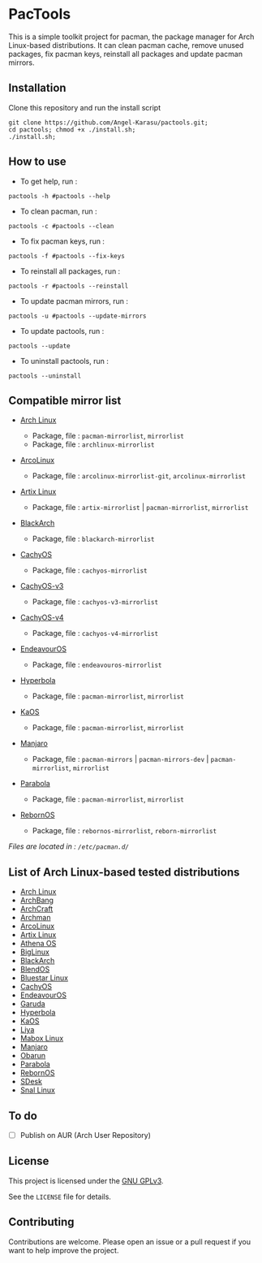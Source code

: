 # PacTools

This is a simple toolkit project for pacman, the package manager for Arch Linux-based distributions. It can clean pacman cache, remove unused packages, fix pacman keys, reinstall all packages and update pacman mirrors.

## Installation

Clone this repository and run the install script
```shell
git clone https://github.com/Angel-Karasu/pactools.git;
cd pactools; chmod +x ./install.sh;
./install.sh;
```

## How to use

- To get help, run :
```shell
pactools -h #pactools --help
```

- To clean pacman, run :
```shell
pactools -c #pactools --clean
```

- To fix pacman keys, run :
```shell
pactools -f #pactools --fix-keys
```

- To reinstall all packages, run :
```shell
pactools -r #pactools --reinstall
```

- To update pacman mirrors, run :
```shell
pactools -u #pactools --update-mirrors
```

- To update pactools, run :
```shell
pactools --update
```

- To uninstall pactools, run :
```shell
pactools --uninstall
```

## Compatible mirror list

- [Arch Linux](https://archlinux.org/mirrorlist/?country=all&protocol=https&use_mirror_status=on)
  - Package, file : `pacman-mirrorlist`, `mirrorlist`
  - Package, file : `archlinux-mirrorlist`

- [ArcoLinux](https://raw.githubusercontent.com/arcolinux/arcolinux-mirrorlist/master/etc/pacman.d/arcolinux-mirrorlist)
  - Package, file : `arcolinux-mirrorlist-git`, `arcolinux-mirrorlist`

- [Artix Linux](https://gitea.artixlinux.org/packages/artix-mirrorlist/raw/branch/master/mirrorlist)
  - Package, file : `artix-mirrorlist` | `pacman-mirrorlist`, `mirrorlist`

- [BlackArch](https://raw.githubusercontent.com/BlackArch/blackarch-site/master/blackarch-mirrorlist)
  - Package, file : `blackarch-mirrorlist`

- [CachyOS](https://raw.githubusercontent.com/CachyOS/CachyOS-PKGBUILDS/master/cachyos-mirrorlist/cachyos-mirrorlist)
  - Package, file : `cachyos-mirrorlist`

- [CachyOS-v3](https://raw.githubusercontent.com/CachyOS/CachyOS-PKGBUILDS/master/cachyos-v3-mirrorlist/cachyos-v3-mirrorlist)
  - Package, file : `cachyos-v3-mirrorlist`

- [CachyOS-v4](https://raw.githubusercontent.com/CachyOS/CachyOS-PKGBUILDS/master/cachyos-v4-mirrorlist/cachyos-v4-mirrorlist)
  - Package, file : `cachyos-v4-mirrorlist`

- [EndeavourOS](https://gitlab.com/endeavouros-filemirror/PKGBUILDS/-/raw/master/endeavouros-mirrorlist/endeavouros-mirrorlist)
  - Package, file : `endeavouros-mirrorlist`

- [Hyperbola](https://www.hyperbola.info/mirrorlist/?country=all&protocol=https&use_mirror_status=on)
  - Package, file : `pacman-mirrorlist`, `mirrorlist`

- [KaOS](https://raw.githubusercontent.com/KaOSx/core/master/pacman-mirrorlist/mirrorlist)
  - Package, file : `pacman-mirrorlist`, `mirrorlist`

- [Manjaro](https://repo.manjaro.org/mirrors.json)
  - Package, file : `pacman-mirrors` | `pacman-mirrors-dev` | `pacman-mirrorlist`, `mirrorlist`

- [Parabola](https://www.parabola.nu/mirrorlist/?country=all&protocol=https&use_mirror_status=on)
  - Package, file : `pacman-mirrorlist`, `mirrorlist`

- [RebornOS](https://raw.githubusercontent.com/RebornOS-Team/rebornos-mirrorlist/main/reborn-mirrorlist)
  - Package, file : `rebornos-mirrorlist`, `reborn-mirrorlist`

*Files are located in : `/etc/pacman.d/`*

## List of Arch Linux-based tested distributions

- [Arch Linux](https://distrowatch.com/table.php?distribution=arch)
- [ArchBang](https://distrowatch.com/table.php?distribution=archbang)
- [ArchCraft](https://distrowatch.com/table.php?distribution=archcraft)
- [Archman](https://distrowatch.com/table.php?distribution=archman)
- [ArcoLinux](https://distrowatch.com/table.php?distribution=arco)
- [Artix Linux](https://distrowatch.com/table.php?distribution=artix)
- [Athena OS](https://distrowatch.com/table.php?distribution=athena)
- [BigLinux](https://distrowatch.com/table.php?distribution=biglinux)
- [BlackArch](https://distrowatch.com/table.php?distribution=blackarch)
- [BlendOS](https://distrowatch.com/table.php?distribution=blendos)
- [Bluestar Linux](https://distrowatch.com/table.php?distribution=bluestar)
- [CachyOS](https://distrowatch.com/table.php?distribution=Cachyos)
- [EndeavourOS](https://distrowatch.com/table.php?distribution=endeavour)
- [Garuda](https://distrowatch.com/table.php?distribution=garuda)
- [Hyperbola](https://distrowatch.com/table.php?distribution=hyperbola)
- [KaOS](https://distrowatch.com/table.php?distribution=kaos)
- [Liya](https://distrowatch.com/table.php?distribution=liya)
- [Mabox Linux](https://distrowatch.com/table.php?distribution=mabox)
- [Manjaro](https://distrowatch.com/table.php?distribution=manjaro)
- [Obarun](https://distrowatch.com/table.php?distribution=obarun)
- [Parabola](https://distrowatch.com/table.php?distribution=parabola)
- [RebornOS](https://distrowatch.com/table.php?distribution=rebornos)
- [SDesk](https://distrowatch.com/table.php?distribution=sdesk)
- [Snal Linux](https://distrowatch.com/table.php?distribution=snal)

## To do

- [ ] Publish on AUR (Arch User Repository)

## License

This project is licensed under the [GNU GPLv3](https://choosealicense.com/licenses/gpl-3.0/).

See the `LICENSE` file for details.

## Contributing

Contributions are welcome. Please open an issue or a pull request if you want to help improve the project.

